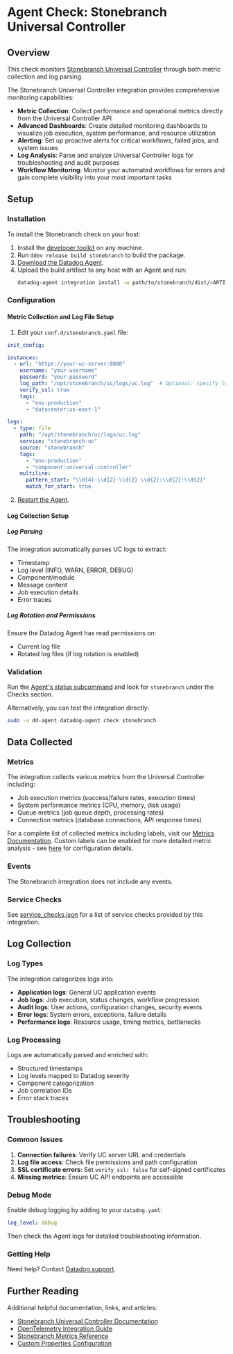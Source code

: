 # Agent Check: Stonebranch Universal Controller

## Overview

This check monitors [Stonebranch Universal Controller][1] through both metric collection and log parsing.

The Stonebranch Universal Controller integration provides comprehensive monitoring capabilities:

- **Metric Collection**: Collect performance and operational metrics directly from the Universal Controller API
- **Advanced Dashboards**: Create detailed monitoring dashboards to visualize job execution, system performance, and resource utilization
- **Alerting**: Set up proactive alerts for critical workflows, failed jobs, and system issues
- **Log Analysis**: Parse and analyze Universal Controller logs for troubleshooting and audit purposes
- **Workflow Monitoring**: Monitor your automated workflows for errors and gain complete visibility into your most important tasks

## Setup

### Installation

To install the Stonebranch check on your host:

1. Install the [developer toolkit][2] on any machine.
2. Run `ddev release build stonebranch` to build the package.
3. [Download the Datadog Agent][3].
4. Upload the build artifact to any host with an Agent and run:
   ```bash
   datadog-agent integration install -w path/to/stonebranch/dist/<ARTIFACT_NAME>.whl
   ```

### Configuration

#### Metric Collection and Log File Setup

1. Edit your `conf.d/stonebranch.yaml` file:

```yaml
init_config:

instances:
  - url: "https://your-uc-server:8080"
    username: "your-username"
    password: "your-password"
    log_path: "/opt/stonebranch/uc/logs/uc.log"  # Optional: specify log path
    verify_ssl: true
    tags:
      - "env:production"
      - "datacenter:us-east-1"

logs:
  - type: file
    path: "/opt/stonebranch/uc/logs/uc.log"
    service: "stonebranch-uc"
    source: "stonebranch"
    tags:
      - "env:production"
      - "component:universal-controller"
    multiline:
      pattern_start: "\\d{4}-\\d{2}-\\d{2} \\d{2}:\\d{2}:\\d{2}"
      match_for_start: true
```

2. [Restart the Agent][4].

#### Log Collection Setup

##### Log Parsing

The integration automatically parses UC logs to extract:
- Timestamp
- Log level (INFO, WARN, ERROR, DEBUG)
- Component/module
- Message content
- Job execution details
- Error traces

##### Log Rotation and Permissions

Ensure the Datadog Agent has read permissions on:
- Current log file
- Rotated log files (if log rotation is enabled)

### Validation

Run the [Agent's status subcommand][5] and look for `stonebranch` under the Checks section.

Alternatively, you can test the integration directly:

```bash
sudo -u dd-agent datadog-agent check stonebranch
```

## Data Collected

### Metrics

The integration collects various metrics from the Universal Controller including:

- Job execution metrics (success/failure rates, execution times)
- System performance metrics (CPU, memory, disk usage)
- Queue metrics (job queue depth, processing rates)
- Connection metrics (database connections, API response times)

For a complete list of collected metrics including labels, visit our [Metrics Documentation][6]. Custom labels can be enabled for more detailed metric analysis - see [here][7] for configuration details.

### Events

The Stonebranch integration does not include any events.

### Service Checks

See [service_checks.json][8] for a list of service checks provided by this integration.

## Log Collection

### Log Types

The integration categorizes logs into:

- **Application logs**: General UC application events
- **Job logs**: Job execution, status changes, workflow progression
- **Audit logs**: User actions, configuration changes, security events
- **Error logs**: System errors, exceptions, failure details
- **Performance logs**: Resource usage, timing metrics, bottlenecks

### Log Processing

Logs are automatically parsed and enriched with:
- Structured timestamps
- Log levels mapped to Datadog severity
- Component categorization
- Job correlation IDs
- Error stack traces

## Troubleshooting

### Common Issues

1. **Connection failures**: Verify UC server URL and credentials
2. **Log file access**: Check file permissions and path configuration
3. **SSL certificate errors**: Set `verify_ssl: false` for self-signed certificates
4. **Missing metrics**: Ensure UC API endpoints are accessible

### Debug Mode

Enable debug logging by adding to your `datadog.yaml`:

```yaml
log_level: debug
```

Then check the Agent logs for detailed troubleshooting information.

### Getting Help

Need help? Contact [Datadog support][9].

## Further Reading

Additional helpful documentation, links, and articles:

- [Stonebranch Universal Controller Documentation][1]
- [OpenTelemetry Integration Guide][10]
- [Stonebranch Metrics Reference][6]
- [Custom Properties Configuration][7]

[1]: https://www.stonebranch.com/universal-automation-platform/
[2]: https://docs.datadoghq.com/developers/integrations/python/
[3]: https://app.datadoghq.com/account/settings/agent/latest
[4]: https://docs.datadoghq.com/agent/guide/agent-commands/#start-stop-and-restart-the-agent
[5]: https://docs.datadoghq.com/agent/guide/agent-commands/#agent-status-and-information
[6]: https://stonebranchdocs.atlassian.net/wiki/spaces/UA78/pages/1086492473/Provided+Metrics
[7]: https://stonebranchdocs.atlassian.net/wiki/spaces/UC78/pages/1086484929/Properties#Properties-Overview
[8]: https://github.com/DataDog/integrations-extras/blob/master/stonebranch/assets/service_checks.json
[9]: https://docs.datadoghq.com/help/
[10]: https://stonebranchdocs.atlassian.net/wiki/spaces/UC78/pages/1086463674/Integrating+OpenTelemetry